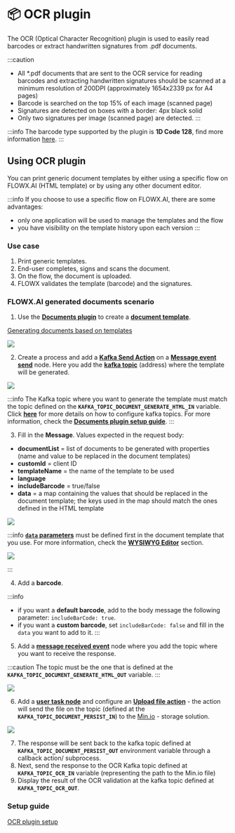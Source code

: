# 📦 OCR plugin

The OCR (Optical Character Recognition) plugin is used to easily read barcodes or extract handwritten signatures from .pdf documents.

:::caution
* All \*.pdf documents that are sent to the OCR service for reading barcodes and extracting handwritten signatures should be scanned at a minimum resolution of 200DPI (approximately 1654x2339 px for A4 pages)
* Barcode is searched on the top 15% of each image (scanned page)
* Signatures are detected on boxes with a border: 4px black solid
* Only two signatures per image (scanned page) are detected.
:::

:::info
The barcode type supported by the plugin is **1D Code 128**, find more information [here](https://graphicore.github.io/librebarcode/documentation/code128.html).
:::

## Using OCR plugin

You can print generic document templates by either using a specific flow on FLOWX.AI (HTML template) or by using any other document editor.

:::info
If you choose to use a specific flow on FLOWX.AI, there are some advantages:
* only one application will be used to manage the templates and the flow
* you have visibility on the template history upon each version
:::

### Use case

1. Print generic templates.
2. End-user completes, signs and scans the document.
3. On the flow, the document is uploaded.
4. FLOWX validates the template (barcode) and the signatures.

### FLOWX.AI generated documents scenario

1. Use the [**Documents plugin**](./documents-plugin) to create a [**document template**](./documents-plugin/using-documents-plugin/generate-docs-based-on-templates).

[Generating documents based on templates](./documents-plugin/using-documents-plugin/generate-docs-based-on-templates)

![](https://s3.eu-west-1.amazonaws.com/docx.flowx.ai/3.2/reporting_diag.png)

2. Create a process and add a [**Kafka Send Action**](../../../building-blocks/node/message-send-received-task-node.md#configuring-a-message-send-task-node) on a [**Message event send**](../../../building-blocks/node/message-send-received-task-node.md#message-send-task) node. Here you add the [**kafka topic**](../../../platform-overview/frameworks-and-standards/event-driven-architecture-frameworks/intro-to-kafka-concepts.md#topics) (address) where the template will be generated.

![](https://s3.eu-west-1.amazonaws.com/docx.flowx.ai/3.2/ocr_kafka_send.png)

:::info
The Kafka topic where you want to generate the template must match the topic defined on the **`KAFKA_TOPIC_DOCUMENT_GENERATE_HTML_IN`** variable. Click [**here**](../../../platform-setup-guides/flowx-engine-setup-guide/flowx-engine-setup-guide.md#configuring-kafka) for more details on how to configure kafka topics. For more information, check the [**Documents plugin setup guide**](../plugins-setup-guide/documents-plugin-setup).
:::

3. Fill in the **Message**. Values expected in the request body:

* **documentList** = list of documents to be generated with properties (name and value to be replaced in the document templates)
* **customId** = client ID
* **templateName** = the name of the template to be used
* **language**
* **includeBarcode** = true/false
* **data** = a map containing the values that should be replaced in the document template; the keys used in the map should match the ones defined in the HTML template

![](https://s3.eu-west-1.amazonaws.com/docx.flowx.ai/3.2/ocr_message_body.png)

:::info
[**`data` parameters**](../wysiwyg.md) must be defined first in the document template that you use. For more information, check the [**WYSIWYG Editor**](../wysiwyg.md) section.

![](https://s3.eu-west-1.amazonaws.com/docx.flowx.ai/3.2/ocr_data_model.png)

:::

4. Add a **barcode**.

:::info
* if you want a **default barcode**, add to the body message the following parameter: `includeBarCode: true`.
* if you want a **custom barcode**, set `includeBarCode: false` and fill in the `data` you want to add to it.
:::

5. Add a [**message received event**](../../../building-blocks/node/message-send-received-task-node.md#message-receive-task) node where you add the topic where you want to receive the response. 

:::caution 
 The topic must be the one that is defined at the **`KAFKA_TOPIC_DOCUMENT_GENERATE_HTML_OUT`** variable. 
:::

![](https://s3.eu-west-1.amazonaws.com/docx.flowx.ai/3.2/ocr_receive_response.png)

6. Add a [**user task node**](../../../building-blocks/node/user-task-node) and configure an [**Upload file action**](../../../building-blocks/actions/upload-file-action.md) - the action will send the file on the topic (defined at the **`KAFKA_TOPIC_DOCUMENT_PERSIST_IN`**) to the [Min.io](https://min.io/) - storage solution.

![](https://s3.eu-west-1.amazonaws.com/docx.flowx.ai/3.2/ocr_upload_file.pngs)

7. The response will be sent back to the kafka topic defined at **`KAFKA_TOPIC_DOCUMENT_PERSIST_OUT`** environment variable through a callback action/ subprocess.
8. Next, send the response to the OCR Kafka topic defined at **`KAFKA_TOPIC_OCR_IN`** variable (representing the path to the Min.io file)
9. Display the result of the OCR validation at the kafka topic defined at **`KAFKA_TOPIC_OCR_OUT`**. 

### Setup guide

[OCR plugin setup](../plugins-setup-guide/ocr-plugin-setup)
